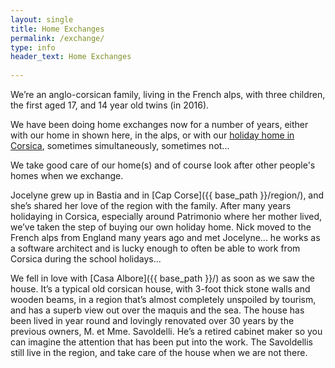 ```yaml
---
layout: single
title: Home Exchanges
permalink: /exchange/
type: info
header_text: Home Exchanges
  
---
```


We’re an anglo-corsican family, living in the French alps, with three
children, the first aged 17, and 14 year old twins (in 2016).

We have been doing home exchanges now for a number of years, either
with our home in shown here, in the alps, or with our
[holiday home in Corsica](http://casa.albore.fr), sometimes
simultaneously, sometimes not...

We take good care of our home(s) and of course look after other
people's homes when we exchange.





Jocelyne grew up in Bastia and in [Cap Corse]({{ base_path }}/region/), and she’s shared her love
of the region with the family. After many years holidaying in Corsica,
especially around Patrimonio where her mother lived, we’ve taken the
step of buying our own holiday home. Nick moved to the French alps
from England many years ago and met Jocelyne... he works as a software
architect and is lucky enough to often be able to work from Corsica during
the school holidays...

We fell in love with [Casa Albore]({{ base_path }}/) as soon as we saw the
house. It’s a typical old corsican house, with 3-foot thick stone
walls and wooden beams, in a region that’s almost completely unspoiled
by tourism, and has a superb view out over the maquis and the sea. The
house has been lived in year round and lovingly renovated over 30
years by the previous owners, M. et Mme. Savoldelli. He’s a retired
cabinet maker so you can imagine the attention that has been put into
the work. The Savoldellis still live in the region, and take care of
the house when we are not there.

